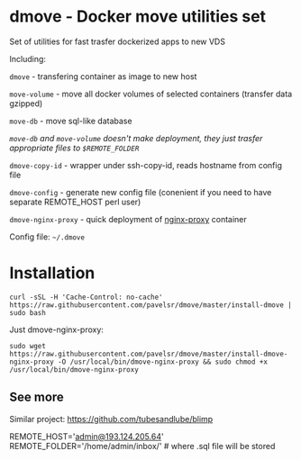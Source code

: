 # dmove - Docker move utilities set

Set of utilities for fast trasfer dockerized apps to new VDS

Including:

`dmove` - transfering container as image to new host

`move-volume` - move all docker volumes of selected containers (transfer data gzipped)

`move-db` - move sql-like database

*`move-db` and `move-volume` doesn't make deployment, they just trasfer appropriate files to `$REMOTE_FOLDER`*

`dmove-copy-id` - wrapper under ssh-copy-id, reads hostname from config file

`dmove-config` - generate new config file (conenient if you need to have separate REMOTE_HOST perl user)

`dmove-nginx-proxy` - quick deployment of [nginx-proxy](https://github.com/jwilder/nginx-proxy) container

Config file: `~/.dmove`

# Installation

```
curl -sSL -H 'Cache-Control: no-cache' https://raw.githubusercontent.com/pavelsr/dmove/master/install-dmove | sudo bash
```

Just dmove-nginx-proxy:

```
sudo wget https://raw.githubusercontent.com/pavelsr/dmove/master/install-dmove-nginx-proxy -O /usr/local/bin/dmove-nginx-proxy && sudo chmod +x /usr/local/bin/dmove-nginx-proxy
```

## See more

Similar project: https://github.com/tubesandlube/blimp


REMOTE_HOST='admin@193.124.205.64'
REMOTE_FOLDER='/home/admin/inbox/' # where .sql file will be stored

